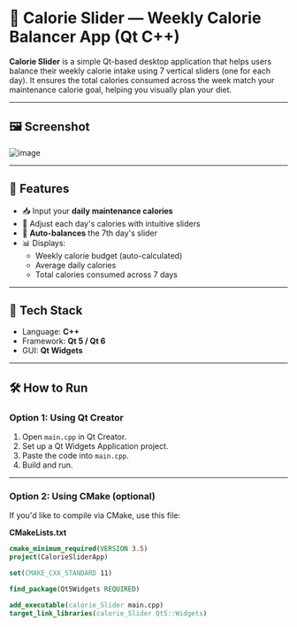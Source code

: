 # 🧮 Calorie Slider — Weekly Calorie Balancer App (Qt C++)

**Calorie Slider** is a simple Qt-based desktop application that helps users balance their weekly calorie intake using 7 vertical sliders (one for each day). It ensures the total calories consumed across the week match your maintenance calorie goal, helping you visually plan your diet.

---

## 🖼️ Screenshot
![image](https://github.com/user-attachments/assets/5dcc6ee5-96fa-42b4-a38f-884cf52cf05b)

---

## 🚀 Features

- 📥 Input your **daily maintenance calories**
- 📆 Adjust each day's calories with intuitive sliders
- 🔁 **Auto-balances** the 7th day's slider
- 📊 Displays:
  - Weekly calorie budget (auto-calculated)
  - Average daily calories
  - Total calories consumed across 7 days

---

## 🧰 Tech Stack

- Language: **C++**
- Framework: **Qt 5 / Qt 6**
- GUI: **Qt Widgets**

---

## 🛠️ How to Run

### Option 1: Using Qt Creator

1. Open `main.cpp` in Qt Creator.
2. Set up a Qt Widgets Application project.
3. Paste the code into `main.cpp`.
4. Build and run.

---

### Option 2: Using CMake (optional)

If you'd like to compile via CMake, use this file:

**CMakeLists.txt**
```cmake
cmake_minimum_required(VERSION 3.5)
project(CalorieSliderApp)

set(CMAKE_CXX_STANDARD 11)

find_package(Qt5Widgets REQUIRED)

add_executable(calorie_Slider main.cpp)
target_link_libraries(calorie_Slider Qt5::Widgets)
